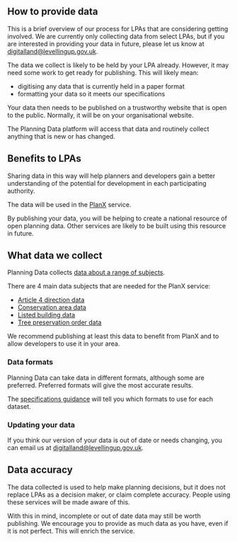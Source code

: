 How to provide data
-------------------

This is a brief overview of our process for LPAs that are considering getting involved. We are currently only collecting data from select LPAs, but if you are interested in providing your data in future, please let us know at <digitalland@levellingup.gov.uk>.

The data we collect is likely to be held by your LPA already. However, it may need some work to get ready for publishing. This will likely mean:

-   digitising any data that is currently held in a paper format
-   formatting your data so it meets our specifications

Your data then needs to be published on a trustworthy website that is open to the public. Normally, it will be on your organisational website.

The Planning Data platform will access that data and routinely collect anything that is new or has changed.

Benefits to LPAs
----------------

Sharing data in this way will help planners and developers gain a better understanding of the potential for development in each participating authority.

The data will be used in the [PlanX](https://opendigitalplanning.org/services) service.

By publishing your data, you will be helping to create a national resource of open planning data. Other services are likely to be built using this resource in future.

What data we collect
--------------------

Planning Data collects [data about a range of subjects](https://www.digital-land.info/dataset).

There are 4 main data subjects that are needed for the PlanX service:

-   [Article 4 direction data](specifications/article-4-direction)
-   [Conservation area data](specifications/conservation-area)
-   [Listed building data](specifications/listed-building)
-   [Tree preservation order data](specifications/tree-preservation-order)

We recommend publishing at least this data to benefit from PlanX and to allow developers to use it in your area.

### Data formats

Planning Data can take data in different formats, although some are preferred. Preferred formats will give the most accurate results.

The [specifications guidance](specifications/)  will tell you which formats to use for each dataset.

### Updating your data

If you think our version of your data is out of date or needs changing, you can email us at <digitalland@levellingup.gov.uk>.

Data accuracy
-------------

The data collected is used to help make planning decisions, but it does not replace LPAs as a decision maker, or claim complete accuracy. People using these services will be made aware of this.

With this in mind, incomplete or out of date data may still be worth publishing. We encourage you to provide as much data as you have, even if it is not perfect. This will enrich the service.
